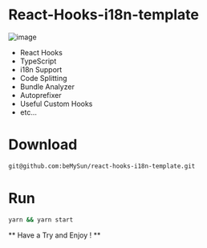 # React-Hooks-i18n-template

![image](https://github.com/beMySun/react-hooks-i18n-template/blob/master/src/assets/i18n.gif)

- React Hooks
- TypeScript
- i18n Support
- Code Splitting
- Bundle Analyzer
- Autoprefixer
- Useful Custom Hooks
- etc...

# Download

```bash
git@github.com:beMySun/react-hooks-i18n-template.git
```

# Run

```bash
yarn && yarn start
```

** Have a Try and Enjoy ! **
